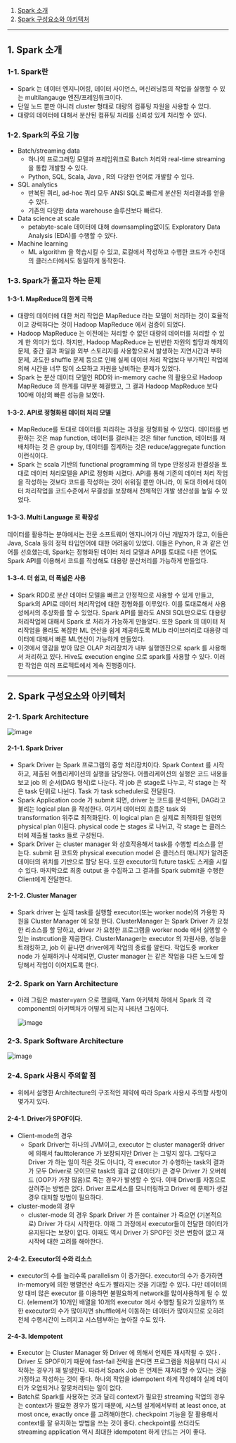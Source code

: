 1. [Spark 소개](#1.-Spark-소개)
2. [Spark 구성요소와 아키텍처](#2.-Spark-구성요소와-아키텍처)

---

## 1. Spark 소개

### 1-1. Spark란
- Spark 는 데이터 엔지니어링, 데이터 사이언스, 머신러닝등의 작업을 실행할 수 있는 multilangauge 엔진/프레임워크이다.
- 단일 노드 뿐만 아니러 cluster 형태로 대량의 컴퓨팅 자원을 사용할 수 있다.
- 대량의 데이터에 대해서 분산된 컴퓨팅 처리를 신뢰성 있게 처리할 수 있다.

### 1-2. Spark의 주요 기능
- Batch/streaming data
  - 하나의 프로그래밍 모델과 프레임워크로 Batch 처리와 real-time streaming 을 통합 개발할 수 있다.
  - Python, SQL, Scala, Java , R의 다양한 언어로 개발할 수 있다.
- SQL analytics
  - 반복된 쿼리, ad-hoc 쿼리 모두 ANSI SQL로 빠르게 분산된 처리결과를 얻을 수 있다.
  - 기존의 다양한 data warehouse 솔루션보다 빠르다.
- Data science at scale
  - petabyte-scale 데이터에 대해 downsampling없이도 Exploratory Data Analysis (EDA)를 수행할 수 있다.
- Machine learning
  - ML algorithm 을 학습시킬 수 있고, 로컬에서 작성하고 수행한 코드가 수천대의 클러스터에서도 동일하게 동작한다.
 
### 1-3. Spark가 풀고자 하는 문제

#### 1-3-1. MapReduce의 한계 극복
- 대량의 데이터에 대한 처리 작업은 MapReduce 라는 모델이 처리하는 것이 효율적이고 강력하다는 것이 Hadoop MapReduce 에서 검증이 되었다.
- Hadoop MapReduce 는 이전에는 처리할 수 없던 대량의 데이터를 처리할 수 있게 한 의미가 있다. 하지만, Hadoop MapReduce 는 빈번한 자원의 할당과 해제의 문제, 중간 결과 파일을 외부 스토리지를 사용함으로서 발생하는 지연시간과 부하 문제, 과도한 shuffle 문제 등으로 인해 실제 데이터 처리 작업보다 부가적인 작업에 의해 시간을 너무 많이 소모하고 자원을 낭비하는 문제가 있었다.
- Spark 는 분산 데이터 모델인 RDD와 in-memory cache 의 활용으로 Hadoop MapReduce 의 한계를 대부분 해결했고, 그 결과 Hadoop MapReduce 보다 100배 이상의 빠른 성능을 보였다.

#### 1-3-2. API로 정형화된 데이터 처리 모델
- MapReduce를 토대로 데이터를 처리하는 과정을 정형화될 수 있었다. 데이터를 변환하는 것은 map function, 데이터를 걸러내는 것은 filter function, 데이터를 재배치하는 것 은 group by, 데이터를 집계하는 것은 reduce/aggregate function 이런식이다.
- Spark 는 scala 기반의 functional programming 의 type 안정성과 완결성을 토대로 데이터 처리모델을 API로 정형화 시켰다. API를 통해 기존의 데이터 처리 작업을 작성하는 것보다 코드를 작성하는 것이 쉬워질 뿐만 아니라, 이 토대 하에서 데이터 처리작업을 코드수준에서 무결성을 보장해서 전체적인 개발 생산성을 높일 수 있었다.

#### 1-3-3. Multi Language 로 확장성
데이터를 활용하는 분야에서는 전문 소프트웨어 엔지니어가 아닌 개발자가 많고, 이들은 Java, Scala 등의 정적 타입언어에 대한 어려움이 있었다. 이들은 Pyhon, R 과 같은 언어를 선호했는데, Spark는 정형화된 데이터 처리 모델과 API를 토대로 다른 언어도 Spark API를 이용해서 코드를 작성해도 대용량 분산처리를 가능하게 만들었다.

#### 1-3-4. 더 쉽고, 더 폭넓은 사용
- Spark RDD로 분산 데이터 모델을 빠르고 안정적으로 사용할 수 있게 만들고, Spark의 API로 데이터 처리작업에 대한 정형화를 이루었다. 이를 토대로해서 사용성에서의 추상화를 할 수 있었다. Spark API를 몰라도 ANSI SQL만으로도 대용량 처리작업에 대해서 Spark 로 처리가 가능하게 만들었다. 또한 Spark 의 데이터 처리작업을 몰라도 복잡한 ML 연산을 쉽게 제공하도록 MLib 라이브러리로 대용량 데이터에 대해서 빠른 ML연산이 가능하게 만들었다.
- 이것에서 영감을 받아 많은 OLAP 처리장치가 내부 실행엔진으로 spark 를 사용해서 처리하고 있다. Hive도 execution engine 으로 spark를 사용할 수 있다. 이러한 작업은 여러 프로젝트에서 계속 진행중이다.

---

## 2. Spark 구성요소와 아키텍처

### 2-1. Spark Architecture

  ![image](https://github.com/seonwook97/Data-Engineering/assets/92377162/17ce533c-835d-44b2-975c-c7e75993a4c8)

#### 2-1-1. Spark Driver
- Spark Driver 는 Spark 프로그램의 중앙 처리장치이다. Spark Context 를 시작하고, 제출된 어플리케이션의 실행을 담당한다. 어플리케이션의 실행은 코드 내용을 보고 job 의 순서(DAG 형식)로 나눈다. 각 job 은 stage로 나누고, 각 stage 는 작은 task 단위로 나뉜다. Task 가 task scheduler로 전달된다.
- Spark Application code 가 submit 되면, driver 는 코드를 분석한뒤, DAG라고 불리는 logical plan 을 작성한다. 여기서 데이터의 흐름은 task 와 transformation 위주로 최적화된다. 이 logical plan 은 실제로 최적화된 일련의 physical plan 이된다. physical code 는 stages 로 나뉘고, 각 stage 는 클러스터에 제출될 tasks 들로 구성된다.
- Spark Driver 는 cluster manager 와 상호작용해서 task를 수행할 리소스를 얻는다. submit 된 코드와 physical execution model 은 클러스터 매니저가 알려준 데이터의 위치를 기반으로 할당 된다. 또한 executor의 future task도 스케줄 시킬 수 있다. 마지막으로 최종 output 을 수집하고 그 결과를 Spark submit을 수행한 Client에게 전달한다.

#### 2-1-2. Cluster Manager
- Spark driver 는 실제 task를 실행할 executor(또는 worker node)의 가용한 자원을 Cluster Manager 에 요청 한다. ClusterManager 는 Spark Driver 가 요청한 리소스를 할
당하고, driver 가 요청한 프로그램을 worker node 에서 실행할 수 있는 instrcution을 제공한다. ClusterManager는 executor 의 자원사용, 성능을 트래킹하고, job 이 끝나면 driver에게 작업의 종료를 알린다. 작업도중 worker node 가 실패하거나 삭제되면, Cluster manager 는 같은 작업을 다른 노드에 할당해서 작업이 이어지도록 한다.

### 2-2. Spark on Yarn Architecture
- 아래 그림은 master=yarn 으로 했을때, Yarn 아키텍처 하에서 Spark 의 각 component의 아키텍처가 어떻게 되는지 나타낸 그림이다.

  ![image](https://github.com/seonwook97/Data-Engineering/assets/92377162/ffbd230c-7d1c-46bb-8bd5-656216bc65d5)

### 2-3. Spark Software Architecture

  ![image](https://github.com/seonwook97/Data-Engineering/assets/92377162/ef5fb36a-6013-46c0-ac00-b7470659f388)

### 2-4. Spark 사용시 주의할 점
- 위에서 설명한 Architecture의 구조적인 제약에 따라 Spark 사용시 주의할 사항이 몇가지 있다.

#### 2-4-1. Driver가 SPOF이다.
- Client-mode의 경우
  - Spark Driver는 하나의 JVM이고, executor 는 cluster manager와 driver에 의해서 faulttolerance 가 보장되지만 Driver 는 그렇지 않다. 그렇다고 Driver 가 하는 일이 적은 것도 아니다, 각 executor 가 수행하는 task의 결과가 모두 Driver로 모이므로 task의 결과 값 데이터가 큰 경우 Driver 가 오버헤드 (OOP가 가장 많음)로 죽는 경우가 발생할 수 있다. 이때 Driver를 자동으로 살려주는 방법은 없다. Driver 프로세스를 모니터링하고 Driver 에 문제가 생길경우 대처할 방법이 필요하다.
- cluster-mode의 경우
  - cluster-mode 의 경우 Spark Driver 가 뜬 container 가 죽으면 (기본적으로) Driver 가 다시 시작한다. 이때 그 과정에서 executor들이 전달한 데이터가 유지된다는 보장이 없다. 이때도 역시 Driver 가 SPOF인 것은 변함이 없고 재시작에 대한 고려를 해야한다.
 
#### 2-4-2. Executor의 수와 리소스
- executor의 수를 늘리수록 parallelism 이 증가한다. executor의 수가 증가하면 in-memory에 의한 병렬연산 속도가 빨라지는 것을 기대할 수 있다. 다만 데이터의 양 대비 많은 executor 를 이용하면 불필요하게 network를 많이사용하게 될 수 있다. (element가 10개인 배열을 10개의 executor 에서 수행할 필요가 있을까?) 또한 executor의 수가 많아지면 shuffle에서 이동하는 데이터가 많아지므로 오히려 전체 수행시간이 느려지고 시스템부하는 높아질 수도 있다.

#### 2-4-3. Idempotent
- Executor 는 Cluster Manager 와 Driver 에 의해서 언제든 재시작될 수 있다 . Driver 도 SPOF이기 때문에 fast-fail 전략을 쓴다면 프로그램을 처음부터 다시 시작하는 경우가 꽤 발생한다. 따라서 Spark Job 은 언제든 재처리할 수 있다는 것을 가정하고 작성하는 것이 좋다. 하나의 작업을 idempotent 하게 작성해야 실제 데이터가 오염되거나 잘못처리되는 일이 없다.
- Batch로 Spark를 사용하는 것과 달리 context가 필요한 streaming 작업의 경우는 context가 필요한 경우가 많기 때문에, 시스템 설계에서부터 at least once, at most once, exactly once 를 고려해야한다. checkpoint 기능을 잘 활용해서 context를 잘 유지하는 방법을 쓰는 것이 좋다. checkpoint를 쓰더라도 streaming application 역시 최대한 idempotent 하게 만드는 거이 좋다.
